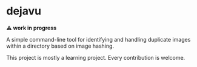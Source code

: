 # dejavu 

**⚠️ work in progress**
 
A simple command-line tool for identifying and handling duplicate images within a directory based on image hashing.

This project is mostly a learning project. Every contribution is welcome.